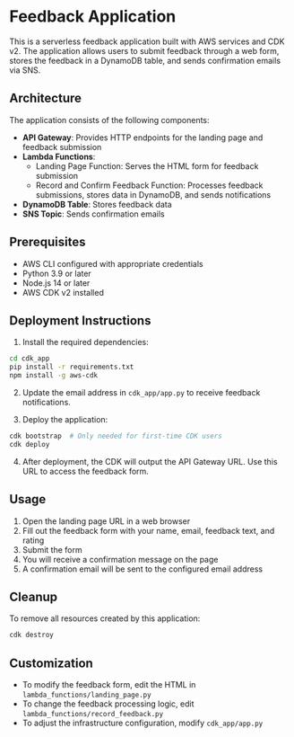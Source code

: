# Feedback Application

This is a serverless feedback application built with AWS services and CDK v2. The application allows users to submit feedback through a web form, stores the feedback in a DynamoDB table, and sends confirmation emails via SNS.

## Architecture

The application consists of the following components:

- **API Gateway**: Provides HTTP endpoints for the landing page and feedback submission
- **Lambda Functions**:
  - Landing Page Function: Serves the HTML form for feedback submission
  - Record and Confirm Feedback Function: Processes feedback submissions, stores data in DynamoDB, and sends notifications
- **DynamoDB Table**: Stores feedback data
- **SNS Topic**: Sends confirmation emails

## Prerequisites

- AWS CLI configured with appropriate credentials
- Python 3.9 or later
- Node.js 14 or later
- AWS CDK v2 installed

## Deployment Instructions

1. Install the required dependencies:

```bash
cd cdk_app
pip install -r requirements.txt
npm install -g aws-cdk
```

2. Update the email address in `cdk_app/app.py` to receive feedback notifications.

3. Deploy the application:

```bash
cdk bootstrap  # Only needed for first-time CDK users
cdk deploy
```

4. After deployment, the CDK will output the API Gateway URL. Use this URL to access the feedback form.

## Usage

1. Open the landing page URL in a web browser
2. Fill out the feedback form with your name, email, feedback text, and rating
3. Submit the form
4. You will receive a confirmation message on the page
5. A confirmation email will be sent to the configured email address

## Cleanup

To remove all resources created by this application:

```bash
cdk destroy
```

## Customization

- To modify the feedback form, edit the HTML in `lambda_functions/landing_page.py`
- To change the feedback processing logic, edit `lambda_functions/record_feedback.py`
- To adjust the infrastructure configuration, modify `cdk_app/app.py`